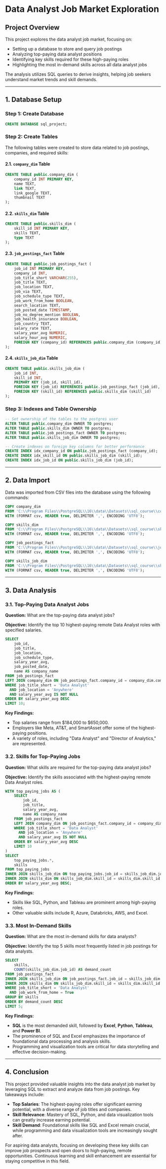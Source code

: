 # Data Analyst Job Market Exploration

## Project Overview

This project explores the data analyst job market, focusing on:

- Setting up a database to store and query job postings
- Analyzing top-paying data analyst positions
- Identifying key skills required for these high-paying roles
- Highlighting the most in-demand skills across all data analyst jobs

The analysis utilizes SQL queries to derive insights, helping job seekers understand market trends and skill demands.

---

## 1. Database Setup

### Step 1: Create Database

```sql
CREATE DATABASE sql_project;
```

### Step 2: Create Tables

The following tables were created to store data related to job postings, companies, and required skills:

#### 2.1. `company_dim` Table

```sql
CREATE TABLE public.company_dim (
    company_id INT PRIMARY KEY,
    name TEXT,
    link TEXT,
    link_google TEXT,
    thumbnail TEXT
);
```

#### 2.2. `skills_dim` Table

```sql
CREATE TABLE public.skills_dim (
    skill_id INT PRIMARY KEY,
    skills TEXT,
    type TEXT
);
```

#### 2.3. `job_postings_fact` Table

```sql
CREATE TABLE public.job_postings_fact (
    job_id INT PRIMARY KEY,
    company_id INT,
    job_title_short VARCHAR(255),
    job_title TEXT,
    job_location TEXT,
    job_via TEXT,
    job_schedule_type TEXT,
    job_work_from_home BOOLEAN,
    search_location TEXT,
    job_posted_date TIMESTAMP,
    job_no_degree_mention BOOLEAN,
    job_health_insurance BOOLEAN,
    job_country TEXT,
    salary_rate TEXT,
    salary_year_avg NUMERIC,
    salary_hour_avg NUMERIC,
    FOREIGN KEY (company_id) REFERENCES public.company_dim (company_id)
);
```

#### 2.4. `skills_job_dim` Table

```sql
CREATE TABLE public.skills_job_dim (
    job_id INT,
    skill_id INT,
    PRIMARY KEY (job_id, skill_id),
    FOREIGN KEY (job_id) REFERENCES public.job_postings_fact (job_id),
    FOREIGN KEY (skill_id) REFERENCES public.skills_dim (skill_id)
);
```

### Step 3: Indexes and Table Ownership

```sql
-- Set ownership of the tables to the postgres user
ALTER TABLE public.company_dim OWNER TO postgres;
ALTER TABLE public.skills_dim OWNER TO postgres;
ALTER TABLE public.job_postings_fact OWNER TO postgres;
ALTER TABLE public.skills_job_dim OWNER TO postgres;

-- Create indexes on foreign key columns for better performance
CREATE INDEX idx_company_id ON public.job_postings_fact (company_id);
CREATE INDEX idx_skill_id ON public.skills_job_dim (skill_id);
CREATE INDEX idx_job_id ON public.skills_job_dim (job_id);
```

---

## 2. Data Import

Data was imported from CSV files into the database using the following commands:

```sql
COPY company_dim
FROM 'C:\\Program Files\\PostgreSQL\\16\\data\\Datasets\\sql_course\\company_dim.csv'
WITH (FORMAT csv, HEADER true, DELIMITER ',', ENCODING 'UTF8');

COPY skills_dim
FROM 'C:\\Program Files\\PostgreSQL\\16\\data\\Datasets\\sql_course\\skills_dim.csv'
WITH (FORMAT csv, HEADER true, DELIMITER ',', ENCODING 'UTF8');

COPY job_postings_fact
FROM 'C:\\Program Files\\PostgreSQL\\16\\data\\Datasets\\sql_course\\job_postings_fact.csv'
WITH (FORMAT csv, HEADER true, DELIMITER ',', ENCODING 'UTF8');

COPY skills_job_dim
FROM 'C:\\Program Files\\PostgreSQL\\16\\data\\Datasets\\sql_course\\skills_job_dim.csv'
WITH (FORMAT csv, HEADER true, DELIMITER ',', ENCODING 'UTF8');
```

---

## 3. Data Analysis

### 3.1. Top-Paying Data Analyst Jobs

**Question:** What are the top-paying data analyst jobs?

**Objective:** Identify the top 10 highest-paying remote Data Analyst roles with specified salaries.

```sql
SELECT
    job_id,
    job_title,
    job_location,
    job_schedule_type,
    salary_year_avg,
    job_posted_date,
    name AS company_name
FROM job_postings_fact
LEFT JOIN company_dim ON job_postings_fact.company_id = company_dim.company_id
WHERE job_title_short = 'Data Analyst'
  AND job_location = 'Anywhere'
  AND salary_year_avg IS NOT NULL
ORDER BY salary_year_avg DESC
LIMIT 10;
```

**Key Findings:**
- Top salaries range from $184,000 to $650,000.
- Employers like Meta, AT&T, and SmartAsset offer some of the highest-paying positions.
- A variety of roles, including "Data Analyst" and "Director of Analytics," are represented.

### 3.2. Skills for Top-Paying Jobs

**Question:** What skills are required for the top-paying data analyst jobs?

**Objective:** Identify the skills associated with the highest-paying remote Data Analyst roles.

```sql
WITH top_paying_jobs AS (
    SELECT
        job_id,
        job_title,
        salary_year_avg,
        name AS company_name
    FROM job_postings_fact
    LEFT JOIN company_dim ON job_postings_fact.company_id = company_dim.company_id
    WHERE job_title_short = 'Data Analyst'
      AND job_location = 'Anywhere'
      AND salary_year_avg IS NOT NULL
    ORDER BY salary_year_avg DESC
    LIMIT 10
)
SELECT 
    top_paying_jobs.*,
    skills
FROM top_paying_jobs
INNER JOIN skills_job_dim ON top_paying_jobs.job_id = skills_job_dim.job_id
INNER JOIN skills_dim ON skills_job_dim.skill_id = skills_dim.skill_id
ORDER BY salary_year_avg DESC;
```

**Key Findings:**
- Skills like SQL, Python, and Tableau are prominent among high-paying roles.
- Other valuable skills include R, Azure, Databricks, AWS, and Excel.

### 3.3. Most In-Demand Skills

**Question:** What are the most in-demand skills for data analysts?

**Objective:** Identify the top 5 skills most frequently listed in job postings for data analysts.

```sql
SELECT 
    skills,
    COUNT(skills_job_dim.job_id) AS demand_count
FROM job_postings_fact
INNER JOIN skills_job_dim ON job_postings_fact.job_id = skills_job_dim.job_id
INNER JOIN skills_dim ON skills_job_dim.skill_id = skills_dim.skill_id
WHERE job_title_short = 'Data Analyst'
  AND job_work_from_home = True
GROUP BY skills
ORDER BY demand_count DESC
LIMIT 5;
```

**Key Findings:**
- **SQL** is the most demanded skill, followed by **Excel**, **Python**, **Tableau**, and **Power BI**.
- The prominence of SQL and Excel emphasizes the importance of foundational data processing and analysis skills.
- Programming and visualization tools are critical for data storytelling and effective decision-making.

---

## 4. Conclusion

This project provided valuable insights into the data analyst job market by leveraging SQL to extract and analyze data from job postings. Key takeaways include:

- **Top Salaries**: The highest-paying roles offer significant earning potential, with a diverse range of job titles and companies.
- **Skill Relevance**: Mastery of SQL, Python, and data visualization tools can greatly increase earning potential.
- **Skill Demand**: Foundational skills like SQL and Excel remain crucial, while programming and data visualization tools are increasingly sought after.

For aspiring data analysts, focusing on developing these key skills can improve job prospects and open doors to high-paying, remote opportunities. Continuous learning and skill enhancement are essential for staying competitive in this field.
```
